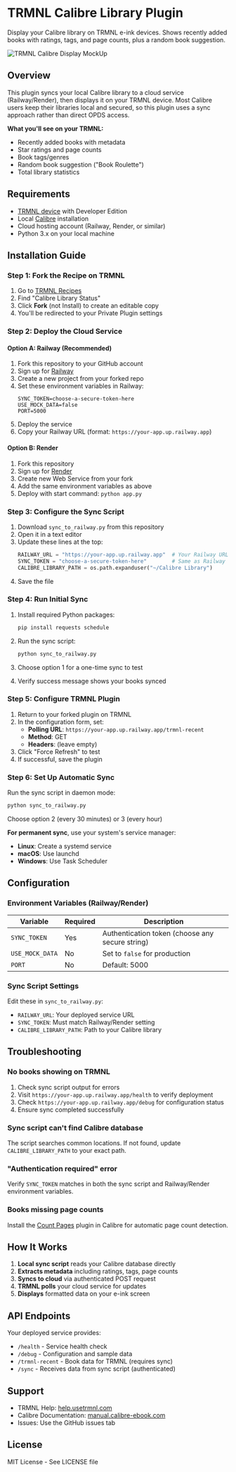 # TRMNL Calibre Library Plugin

Display your Calibre library on TRMNL e-ink devices. Shows recently added books with ratings, tags, and page counts, plus a random book suggestion.

![TRMNL Calibre Display MockUp](https://github.com/goodlibbin/trmnl-calibre-template/blob/main/side-clear-light-on-dark-calibre.png)

## Overview

This plugin syncs your local Calibre library to a cloud service (Railway/Render), then displays it on your TRMNL device. Most Calibre users keep their libraries local and secured, so this plugin uses a sync approach rather than direct OPDS access.

**What you'll see on your TRMNL:**
- Recently added books with metadata
- Star ratings and page counts
- Book tags/genres
- Random book suggestion ("Book Roulette")
- Total library statistics

## Requirements

- [TRMNL device](https://usetrmnl.com) with Developer Edition
- Local [Calibre](https://calibre-ebook.com) installation
- Cloud hosting account (Railway, Render, or similar)
- Python 3.x on your local machine

## Installation Guide

### Step 1: Fork the Recipe on TRMNL

1. Go to [TRMNL Recipes](https://usetrmnl.com/recipes)
2. Find "Calibre Library Status" 
3. Click **Fork** (not Install) to create an editable copy
4. You'll be redirected to your Private Plugin settings

### Step 2: Deploy the Cloud Service

#### Option A: Railway (Recommended)

1. Fork this repository to your GitHub account
2. Sign up for [Railway](https://railway.app)
3. Create a new project from your forked repo
4. Set these environment variables in Railway:
   ```
   SYNC_TOKEN=choose-a-secure-token-here
   USE_MOCK_DATA=false
   PORT=5000
   ```
5. Deploy the service
6. Copy your Railway URL (format: `https://your-app.up.railway.app`)

#### Option B: Render

1. Fork this repository
2. Sign up for [Render](https://render.com)
3. Create new Web Service from your fork
4. Add the same environment variables as above
5. Deploy with start command: `python app.py`

### Step 3: Configure the Sync Script

1. Download `sync_to_railway.py` from this repository
2. Open it in a text editor
3. Update these lines at the top:
   ```python
   RAILWAY_URL = "https://your-app.up.railway.app"  # Your Railway URL
   SYNC_TOKEN = "choose-a-secure-token-here"        # Same as Railway env
   CALIBRE_LIBRARY_PATH = os.path.expanduser("~/Calibre Library")
   ```
4. Save the file

### Step 4: Run Initial Sync

1. Install required Python packages:
   ```bash
   pip install requests schedule
   ```

2. Run the sync script:
   ```bash
   python sync_to_railway.py
   ```

3. Choose option 1 for a one-time sync to test
4. Verify success message shows your books synced

### Step 5: Configure TRMNL Plugin

1. Return to your forked plugin on TRMNL
2. In the configuration form, set:
   - **Polling URL**: `https://your-app.up.railway.app/trmnl-recent`
   - **Method**: GET
   - **Headers**: (leave empty)
3. Click "Force Refresh" to test
4. If successful, save the plugin

### Step 6: Set Up Automatic Sync

Run the sync script in daemon mode:
```bash
python sync_to_railway.py
```
Choose option 2 (every 30 minutes) or 3 (every hour)

**For permanent sync**, use your system's service manager:
- **Linux**: Create a systemd service
- **macOS**: Use launchd
- **Windows**: Use Task Scheduler

## Configuration

### Environment Variables (Railway/Render)

| Variable | Required | Description |
|----------|----------|-------------|
| `SYNC_TOKEN` | Yes | Authentication token (choose any secure string) |
| `USE_MOCK_DATA` | No | Set to `false` for production |
| `PORT` | No | Default: 5000 |

### Sync Script Settings

Edit these in `sync_to_railway.py`:
- `RAILWAY_URL`: Your deployed service URL
- `SYNC_TOKEN`: Must match Railway/Render setting
- `CALIBRE_LIBRARY_PATH`: Path to your Calibre library

## Troubleshooting

### No books showing on TRMNL

1. Check sync script output for errors
2. Visit `https://your-app.up.railway.app/health` to verify deployment
3. Check `https://your-app.up.railway.app/debug` for configuration status
4. Ensure sync completed successfully

### Sync script can't find Calibre database

The script searches common locations. If not found, update `CALIBRE_LIBRARY_PATH` to your exact path.

### "Authentication required" error

Verify `SYNC_TOKEN` matches in both the sync script and Railway/Render environment variables.

### Books missing page counts

Install the [Count Pages](https://github.com/kiwidude68/calibre_plugins/wiki/Count-Pages) plugin in Calibre for automatic page count detection.

## How It Works

1. **Local sync script** reads your Calibre database directly
2. **Extracts metadata** including ratings, tags, page counts
3. **Syncs to cloud** via authenticated POST request
4. **TRMNL polls** your cloud service for updates
5. **Displays** formatted data on your e-ink screen

## API Endpoints

Your deployed service provides:
- `/health` - Service health check
- `/debug` - Configuration and sample data
- `/trmnl-recent` - Book data for TRMNL (requires sync)
- `/sync` - Receives data from sync script (authenticated)

## Support

- TRMNL Help: [help.usetrmnl.com](https://help.usetrmnl.com)
- Calibre Documentation: [manual.calibre-ebook.com](https://manual.calibre-ebook.com)
- Issues: Use the GitHub issues tab

## License

MIT License - See LICENSE file

